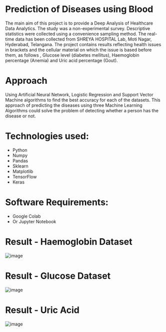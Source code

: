 # Prediction of Diseases using Blood
The main aim of this project is to provide a Deep Analysis of Healthcare Data Analytics. The study was a non-experimental survey. Descriptive statistics were collected using a convenience sampling method. The real-time data has been collected from SHREYA HOSPITAL Lab, Moti Nagar, Hyderabad, Telangana.
The project contains results reflecting health issues in brackets and the cellular material on which the issue is based before them, as follows , Glucose level (diabetes mellitus), Haemoglobin percentage (Anemia) and Uric acid percentage (Gout).

# Approach
Using Artificial Neural Network, Logistic Regression and Support Vector Machine algorithms to find the best accuracy for each of the datasets. This approach of predicting the diseases using three Machine Learning Algorithms could solve the problem of detecting whether a person has the disease or not.

# Technologies used:
- Python
- Numpy
- Pandas
- Sklearn
- Matplotlib
- TensorFlow
- Keras

# Software Requirements:
- Google Colab
- Or Jupyter Notebook

# Result - Haemoglobin Dataset
![image](https://github.com/user-attachments/assets/08c3cd01-c863-452f-a459-9b99fe48890d)

# Result - Glucose Dataset
![image](https://github.com/user-attachments/assets/e83b5a84-a08f-442f-b51f-11f2eec3e4ec)

# Result - Uric Acid
![image](https://github.com/user-attachments/assets/868dfb85-898a-4238-b3f0-2fb4eaa5ecb8)

